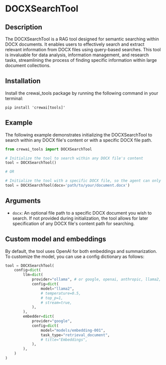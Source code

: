 # DOCXSearchTool

## Description
The DOCXSearchTool is a RAG tool designed for semantic searching within DOCX documents. It enables users to effectively search and extract relevant information from DOCX files using query-based searches. This tool is invaluable for data analysis, information management, and research tasks, streamlining the process of finding specific information within large document collections.

## Installation
Install the crewai_tools package by running the following command in your terminal:

```shell
pip install 'crewai[tools]'
```

## Example
The following example demonstrates initializing the DOCXSearchTool to search within any DOCX file's content or with a specific DOCX file path.

```python
from crewai_tools import DOCXSearchTool

# Initialize the tool to search within any DOCX file's content
tool = DOCXSearchTool()

# OR

# Initialize the tool with a specific DOCX file, so the agent can only search the content of the specified DOCX file
tool = DOCXSearchTool(docx='path/to/your/document.docx')
```

## Arguments
- `docx`: An optional file path to a specific DOCX document you wish to search. If not provided during initialization, the tool allows for later specification of any DOCX file's content path for searching.

## Custom model and embeddings

By default, the tool uses OpenAI for both embeddings and summarization. To customize the model, you can use a config dictionary as follows:

```python
tool = DOCXSearchTool(
    config=dict(
        llm=dict(
            provider="ollama", # or google, openai, anthropic, llama2, ...
            config=dict(
                model="llama2",
                # temperature=0.5,
                # top_p=1,
                # stream=true,
            ),
        ),
        embedder=dict(
            provider="google",
            config=dict(
                model="models/embedding-001",
                task_type="retrieval_document",
                # title="Embeddings",
            ),
        ),
    )
)
```
